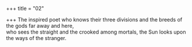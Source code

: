 +++
title = "02"

+++
The inspired poet who knows their three divisions and the breeds of the  gods far away and here,  
who sees the straight and the crooked among mortals, the Sun looks  upon the ways of the stranger.  